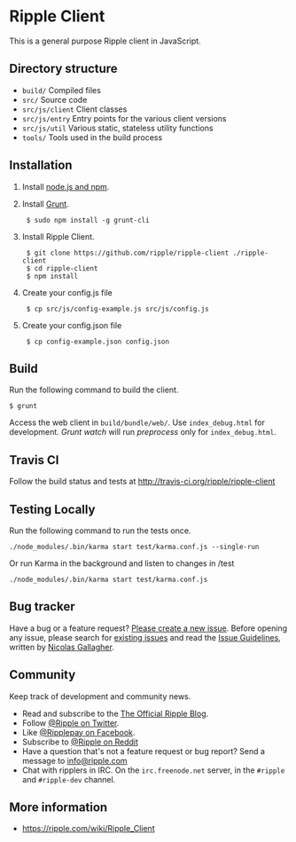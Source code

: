# Ripple Client

This is a general purpose Ripple client in JavaScript.

## Directory structure

* `build/` Compiled files
* `src/` Source code
* `src/js/client` Client classes
* `src/js/entry` Entry points for the various client versions
* `src/js/util` Various static, stateless utility functions
* `tools/` Tools used in the build process

## Installation
1. Install [node.js and npm](http://nodejs.org/).

2. Install [Grunt](http://gruntjs.com/).

        $ sudo npm install -g grunt-cli
    
3. Install Ripple Client.
    
        $ git clone https://github.com/ripple/ripple-client ./ripple-client
        $ cd ripple-client
        $ npm install

4. Create your config.js file
        
        $ cp src/js/config-example.js src/js/config.js

5. Create your config.json file
        
        $ cp config-example.json config.json

## Build
Run the following command to build the client.    

    $ grunt
    
Access the web client in `build/bundle/web/`. Use `index_debug.html` for development. *Grunt watch* will run *preprocess* only for `index_debug.html`. 

## Travis CI

Follow the build status and tests at http://travis-ci.org/ripple/ripple-client

## Testing Locally

Run the following command to run the tests once.

    ./node_modules/.bin/karma start test/karma.conf.js --single-run

Or run Karma in the background and listen to changes in /test

    ./node_modules/.bin/karma start test/karma.conf.js

## Bug tracker

Have a bug or a feature request? [Please create a new issue](https://ripplelabs.atlassian.net/browse/WC). Before opening any issue, please search for [existing issues](https://ripplelabs.atlassian.net/browse/WC-1193?jql=project%20%3D%20WC) and read the [Issue Guidelines](https://github.com/rippleFoundation/ripple-client/blob/develop/CONTRIBUTING.md), written by [Nicolas Gallagher](https://github.com/necolas/).

## Community

Keep track of development and community news.

* Read and subscribe to the [The Official Ripple Blog](https://ripple.com/blog/).
* Follow [@Ripple on Twitter](https://twitter.com/ripple).
* Like [@Ripplepay on Facebook](https://facebook.com/ripplepay).
* Subscribe to [@Ripple on Reddit](http://www.reddit.com/r/Ripple)
* Have a question that's not a feature request or bug report? Send a message to [info@ripple.com](mailto:info@ripple.com)
* Chat with ripplers in IRC. On the `irc.freenode.net` server, in the `#ripple` and `#ripple-dev` channel.

## More information

* https://ripple.com/wiki/Ripple_Client

